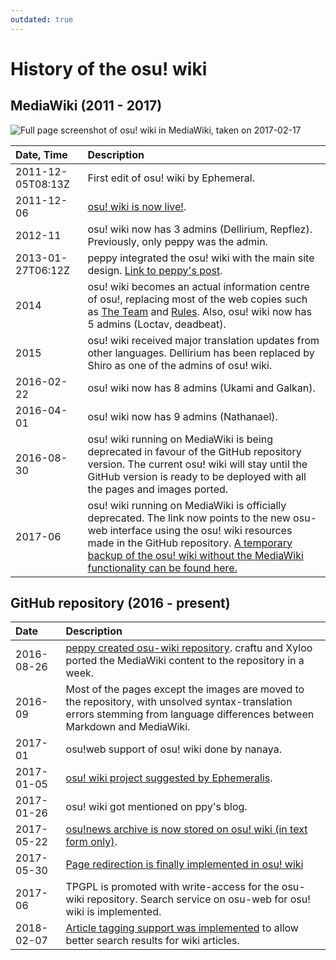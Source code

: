 ```yaml
---
outdated: true
---
```


# History of the osu! wiki

## MediaWiki (2011 - 2017)

![](img/ow_MW.jpg "Full page screenshot of osu! wiki in MediaWiki, taken on 2017-02-17")

| Date, Time | Description |
| :-- | :-- |
| 2011-12-05T08:13Z | First edit of osu! wiki by Ephemeral. |
| 2011-12-06 | [osu! wiki is now live!](https://osu.ppy.sh/community/forums/topics/68525). |
| 2012-11 | osu! wiki now has 3 admins (Dellirium, Repflez). Previously, only peppy was the admin. |
| 2013-01-27T06:12Z | peppy integrated the osu! wiki with the main site design. [Link to peppy's post](https://osu.ppy.sh/community/forums/topics/68479/start=124). |
| 2014 | osu! wiki becomes an actual information centre of osu!, replacing most of the web copies such as [The Team](/wiki/People/The_Team) and [Rules](/wiki/Rules). Also, osu! wiki now has 5 admins (Loctav, deadbeat). |
| 2015 | osu! wiki received major translation updates from other languages. Dellirium has been replaced by Shiro as one of the admins of osu! wiki. |
| 2016-02-22 | osu! wiki now has 8 admins (Ukami and Galkan). |
| 2016-04-01 | osu! wiki now has 9 admins (Nathanael). |
| 2016-08-30 | osu! wiki running on MediaWiki is being deprecated in favour of the GitHub repository version. The current osu! wiki will stay until the GitHub version is ready to be deployed with all the pages and images ported. |
| 2017-06 | osu! wiki running on MediaWiki is officially deprecated. The link now points to the new osu-web interface using the osu! wiki resources made in the GitHub repository. [A temporary backup of the osu! wiki without the MediaWiki functionality can be found here.](https://osu.ppy.sh/old-wiki/Main_Page) |

## GitHub repository (2016 - present)

| Date | Description |
| :-- | :-- |
| 2016-08-26 | [peppy created osu-wiki repository](https://github.com/ppy/osu-wiki/tree/3433cbeeda9303a470647cad1c338d43f4272a2e). craftu and Xyloo ported the MediaWiki content to the repository in a week. |
| 2016-09 | Most of the pages except the images are moved to the repository, with unsolved syntax-translation errors stemming from language differences between Markdown and MediaWiki. |
| 2017-01 | osu!web support of osu! wiki done by nanaya. |
| 2017-01-05 | [osu! wiki project suggested by Ephemeralis](https://github.com/ppy/osu-wiki/projects/1). |
| 2017-01-26 | osu! wiki got mentioned on ppy's blog. |
| 2017-05-22 | [osu!news archive is now stored on osu! wiki (in text form only)](https://github.com/ppy/osu-wiki/pull/252). |
| 2017-05-30 | [Page redirection is finally implemented in osu! wiki](https://github.com/ppy/osu-web/pull/1144) |
| 2017-06 | TPGPL is promoted with write-access for the osu-wiki repository. Search service on osu-web for osu! wiki is implemented. |
| 2018-02-07 | [Article tagging support was implemented](https://github.com/ppy/osu-web/pull/2331) to allow better search results for wiki articles. |
